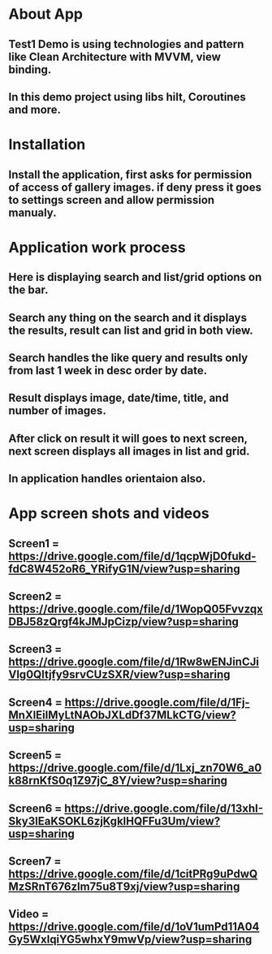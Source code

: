 # About App 
## Test1 Demo is using technologies and pattern like Clean Architecture with MVVM, view binding.
## In this demo project using libs hilt, Coroutines and more.

# Installation
## Install the application, first asks for permission of access of gallery images. if deny press it goes to settings screen and allow permission manualy.

# Application work process
## Here is displaying search and list/grid options on the bar.
## Search any thing on the search and it displays the results, result can list and grid in both view.
## Search handles the like query and results only from last 1 week in desc order by date.
## Result displays image, date/time, title, and number of images.
## After click on result it will goes to next screen, next screen displays all images in list and grid.
## In application handles orientaion also.

# App screen shots and videos

## Screen1 = https://drive.google.com/file/d/1qcpWjD0fukd-fdC8W452oR6_YRifyG1N/view?usp=sharing
## Screen2 = https://drive.google.com/file/d/1WopQ05FvvzqxDBJ58zQrgf4kJMJpCizp/view?usp=sharing
## Screen3 = https://drive.google.com/file/d/1Rw8wENJinCJiVlg0QItjfy9srvCUzSXR/view?usp=sharing
## Screen4 = https://drive.google.com/file/d/1Fj-MnXlEilMyLtNAObJXLdDf37MLkCTG/view?usp=sharing
## Screen5 = https://drive.google.com/file/d/1Lxj_zn70W6_a0k88rnKfS0q1Z97jC_8Y/view?usp=sharing
## Screen6 = https://drive.google.com/file/d/13xhI-Sky3lEaKSOKL6zjKgklHQFFu3Um/view?usp=sharing
## Screen7 = https://drive.google.com/file/d/1citPRg9uPdwQMzSRnT676zlm75u8T9xj/view?usp=sharing

## Video = https://drive.google.com/file/d/1oV1umPd11A04Gy5WxlqiYG5whxY9mwVp/view?usp=sharing
